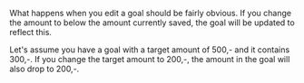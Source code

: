 What happens when you edit a goal should be fairly obvious. If you change the amount to below the amount currently saved, the goal will be updated to reflect this. 

Let's assume you have a goal with a target amount of 500,- and it contains 300,-. If you change the target amount to 200,-, the amount in the goal will also drop to 200,-.

